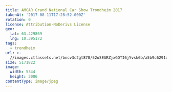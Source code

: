 ```yaml
---
title: AMCAR Grand National Car Show Trondheim 2017
takenAt: '2017-08-11T17:28:52.000Z'
rotation: 0
license: Attribution-NoDerivs License
geo:
  lat: 63.429869
  lng: 10.395172
tags:
  - trondheim
url: >-
  //images.ctfassets.net/bncv3c2gt878/52oSEARZjxGOTI6jYvsk6b/a5b9c6291dc164804f4dc23c940eb158/amcar-grand-national-car-show-trondheim-2017_35673460094_o
size: 5171822
image:
  width: 5344
  height: 3006
contentType: image/jpeg
---
```



